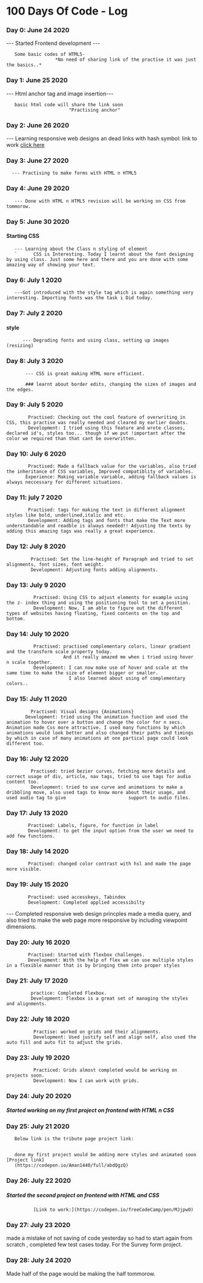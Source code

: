 # 100 Days Of Code - Log

### Day 0: June 24 2020
--- Started Frontend development ---

       Some basic codes of HTML5-
                      *No need of sharing link of the practise it was just the basics..*
### Day 1: June 25 2020
--- Html anchor tag and image insertion---

       basic html code will share the link soon
                           "Practising anchor"
### Day 2: June 26 2020
--- Learning responsive web designs an dead links with hash symbol:
              link to work [click here](https://www.freecodecamp.org/learn/responsive-web-design/basic-html-and-html5/make-dead-links-using-the-hash-symbol)

### Day 3: June 27 2020
       
       
      --- Practising to make forms with HTML n HTML5

### Day 4: June 29 2020
       
       --- Done with HTML n HTML5 revision will be working on CSS from tommorow.

### Day 5: June 30 2020

#### Starting CSS

       --- Learning about the Class n styling of element
       `      CSS is Interesting. Today I learnt about the font designing by using class. Just some here and there and you are done with some amazing way of showing your text.

### Day 6: July 1 2020
       
       ---Got introduced with the style tag which is again something very interesting. Importing fonts was the task i Did today.
             
### Day 7: July 2 2020

#### style
          --- Degrading fonts and using class, setting up images (resizing) 
          
### Day 8: July 3 2020

           --- CSS is great making HTML more efficient.
           
           ### learnt about border edits, changing the sizes of images and the edges.
           
### Day 9: July 5 2020

            Practised: Checking out the cool feature of overwriting in CSS, this practise was really needed and cleared my earlier doubts.
            Development: I tried using this feature and wrote classes, declared id's, styles too... though if we put !important after the color we required than that cant be overwritten.
            
### Day 10: July 6 2020

            Practised: Made a fallback value for the variables, also tried the inheritance of CSS variables, Improved compatiblity of variables.
           Experience: Making variable variable, adding fallback values is always neccessary for different situations.
           
### Day 11: july 7 2020
 
            Practised: tags for making the text in different alignment styles like bold, underlined,italic and etc.
            Development: Adding tags and fonts that make the Text more understandable and readble is always needed!! Adjusting the texts by adding this amazing tags was really a great experience.
            
### Day 12: July 8 2020
             Practised: Set the line-height of Paragraph and tried to set alignments, font sizes, font weight.
             Development: Adjusting fonts adding alignments.
             
### Day 13: July 9 2020
              Practised: Using CSS to adjust elements for example using the z- index thing and using the positioning tool to set a position.
              Development: Now, I am able to figure out the different types of websites having floating, fixed contents on the top and bottom.

### Day 14: July 10 2020
              Practised: practised complementary colors, linear gradient and the transform scale property today.
                         And it really amazed me when i tried using hover n scale together. 
              Development: I can now make use of hover and scale at the same time to make the size of element bigger or smaller.
                           I also learned about using of complementary colors..
### Day 15: July 11 2020
             Practised: Visual designs {Animations}
           Development: tried using the animation function and used the animation to hover over a button and change the color for n secs. Animation made Css more attractive. I used many functions by which animations would look better and also changed their paths and timings by which in case of many animations at one partical page could look different too.

### Day 16: July 12 2020
             Practised: tried bezier curves, fetching more details and correct usage of div, article, nav tags, tried to use tags for audio content too.
             Development: tried to use curve and animations to make a dribbling move, also used tags to know more about their usage, and used audio tag to give                       support to audio files.
          
### Day 17: July 13 2020
            Practised: Labels, figure, for function in label
            Development: to get the input option from the user we need to add few functions.
            
### Day 18: July 14 2020
            Practised: changed color contrast with hsl and made the page more visible.
          
### Day 19: July 15 2020
            Practised: used accesskeys, Tabindex
            Development: Completed applied accessibilty
--- Completed responsive web design princples
            made a media query, and also tried to make the web page more responsive by including viewpoint dimensions.
   
### Day 20: July 16 2020
            Practised: Started with flexbox challenges.
            Development: With the help of flex we can use multiple styles in a flexible manner that is by bringing them into proper styles
            
### Day 21: July 17 2020
             practice: Completed Flexbox.
             Development: flexbox is a great set of managing the styles and alignments.
             
### Day 22: July 18 2020
              Practise: worked on grids and their alignments.
              Development: Used justify self and align self, also used the auto fill and auto fit to adjust the grids.
              
### Day 23: July 19 2020
              Practiced: Grids almost completed would be working on projects soon.
              Development: Now I can work with grids.
              
### Day 24: July 20 2020


##### Started working on my first project on frontend with HTML n CSS

### Day 25: July 21 2020
       Below link is the tribute page project link:
       
       
       done my first project would be adding more styles and animated soon [Project link]
       (https://codepen.io/Aman1440/full/abdQgzQ)
       
### Day 26: July 22 2020
       
       
##### Started the second project on frontend with HTML and CSS
              
              
              [Link to work:](https://codepen.io/freeCodeCamp/pen/MJjpwO)
              
              
### Day 27: July 23 2020

made a mistake of not saving of code yesterday so had to start again from scratch , completed few test cases today. 
For the Survey form project.
       
### Day 28: July 24 2020

Made half of the page would be making the half tommorow.


